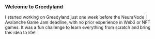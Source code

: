### Welcome to Greedyland

I started working on Greedyland just one week before the NeuraNode | Avalanche Game Jam deadline, with no prior experience in Web3 or NFT games. 
It was a fun challenge to learn everything from scratch and bring this idea to life!
